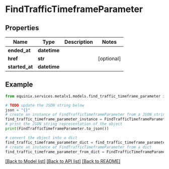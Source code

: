 # FindTrafficTimeframeParameter


## Properties

Name | Type | Description | Notes
------------ | ------------- | ------------- | -------------
**ended_at** | **datetime** |  | 
**href** | **str** |  | [optional] 
**started_at** | **datetime** |  | 

## Example

```python
from equinix.services.metalv1.models.find_traffic_timeframe_parameter import FindTrafficTimeframeParameter

# TODO update the JSON string below
json = "{}"
# create an instance of FindTrafficTimeframeParameter from a JSON string
find_traffic_timeframe_parameter_instance = FindTrafficTimeframeParameter.from_json(json)
# print the JSON string representation of the object
print(FindTrafficTimeframeParameter.to_json())

# convert the object into a dict
find_traffic_timeframe_parameter_dict = find_traffic_timeframe_parameter_instance.to_dict()
# create an instance of FindTrafficTimeframeParameter from a dict
find_traffic_timeframe_parameter_from_dict = FindTrafficTimeframeParameter.from_dict(find_traffic_timeframe_parameter_dict)
```
[[Back to Model list]](../README.md#documentation-for-models) [[Back to API list]](../README.md#documentation-for-api-endpoints) [[Back to README]](../README.md)



